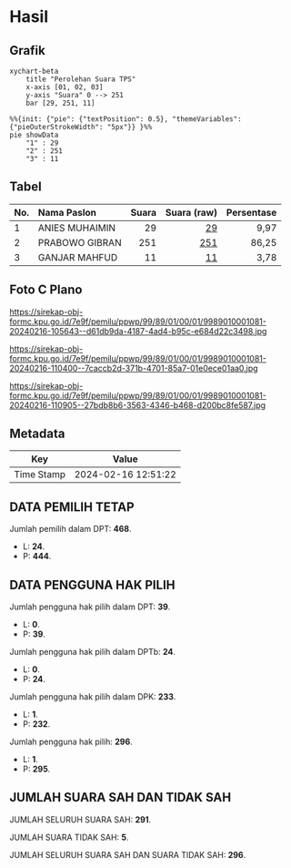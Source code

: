 # Hasil

## Grafik

```mermaid
xychart-beta
    title "Perolehan Suara TPS"
    x-axis [01, 02, 03]
    y-axis "Suara" 0 --> 251
    bar [29, 251, 11]
```

```mermaid
%%{init: {"pie": {"textPosition": 0.5}, "themeVariables": {"pieOuterStrokeWidth": "5px"}} }%%
pie showData
    "1" : 29
    "2" : 251
    "3" : 11
```

## Tabel

| No. | Nama Paslon    | Suara | Suara (raw) | Persentase |
|:--- |:-------------- | -----:| -----------:| ----------:|
| 1   | ANIES MUHAIMIN | 29    | [29][p-1]   | 9,97       |
| 2   | PRABOWO GIBRAN | 251   | [251][p-2]  | 86,25      |
| 3   | GANJAR MAHFUD  | 11    | [11][p-3]   | 3,78       |


[p-1]: https://github.com/gigit-pemilu/pemilu-2024-99-luar-negeri/blob/main/pilpres/hitung-suara/sub/99-luar-negeri/sub/89-penang-malaysia/sub/01-penang-malaysia/sub/0001-penang-malaysia/sub/081-ksk-066/sub/paslon-1.txt
[p-2]: https://github.com/gigit-pemilu/pemilu-2024-99-luar-negeri/blob/main/pilpres/hitung-suara/sub/99-luar-negeri/sub/89-penang-malaysia/sub/01-penang-malaysia/sub/0001-penang-malaysia/sub/081-ksk-066/sub/paslon-2.txt
[p-3]: https://github.com/gigit-pemilu/pemilu-2024-99-luar-negeri/blob/main/pilpres/hitung-suara/sub/99-luar-negeri/sub/89-penang-malaysia/sub/01-penang-malaysia/sub/0001-penang-malaysia/sub/081-ksk-066/sub/paslon-3.txt

## Foto C Plano

https://sirekap-obj-formc.kpu.go.id/7e9f/pemilu/ppwp/99/89/01/00/01/9989010001081-20240216-105643--d61db9da-4187-4ad4-b95c-e684d22c3498.jpg

https://sirekap-obj-formc.kpu.go.id/7e9f/pemilu/ppwp/99/89/01/00/01/9989010001081-20240216-110400--7caccb2d-371b-4701-85a7-01e0ece01aa0.jpg

https://sirekap-obj-formc.kpu.go.id/7e9f/pemilu/ppwp/99/89/01/00/01/9989010001081-20240216-110905--27bdb8b6-3563-4346-b468-d200bc8fe587.jpg


## Metadata

| Key        | Value               |
| ---------- | ------------------- |
| Time Stamp | 2024-02-16 12:51:22 |


## DATA PEMILIH TETAP

Jumlah pemilih dalam DPT: **468**.
 * L: **24**.
 * P: **444**.

## DATA PENGGUNA HAK PILIH

Jumlah pengguna hak pilih dalam DPT: **39**.
 * L: **0**.
 * P: **39**.

Jumlah pengguna hak pilih dalam DPTb: **24**.
 * L: **0**.
 * P: **24**.

Jumlah pengguna hak pilih dalam DPK: **233**.
 * L: **1**.
 * P: **232**.

Jumlah pengguna hak pilih: **296**.
 * L: **1**.
 * P: **295**.

## JUMLAH SUARA SAH DAN TIDAK SAH

JUMLAH SELURUH SUARA SAH: **291**.

JUMLAH SUARA TIDAK SAH: **5**.

JUMLAH SELURUH SUARA SAH DAN SUARA TIDAK SAH: **296**.


